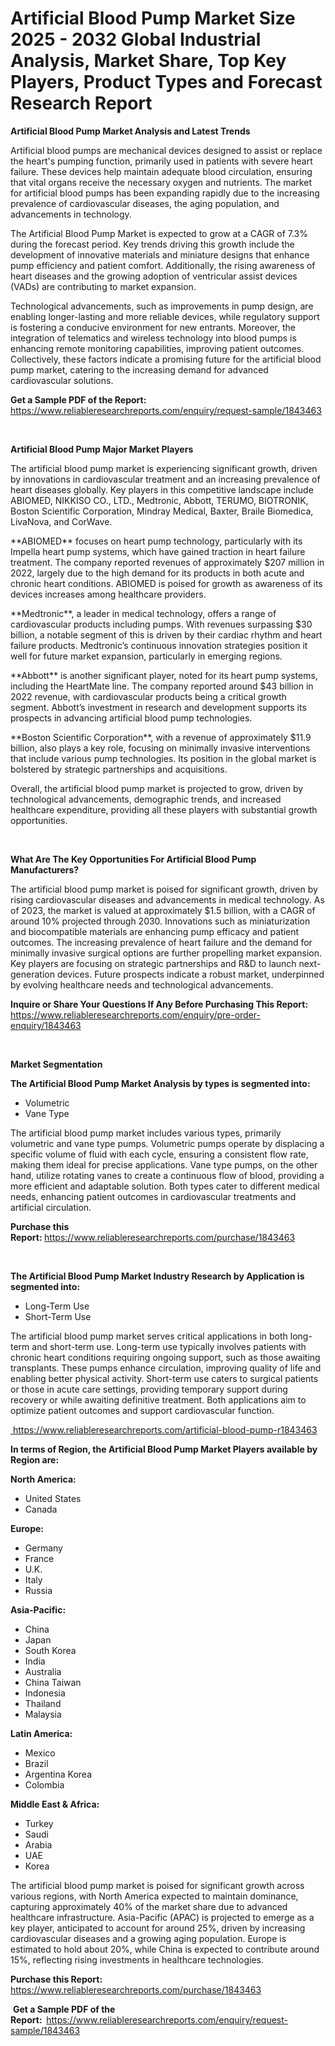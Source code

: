 <p><h1>Artificial Blood Pump Market Size 2025 - 2032 Global Industrial Analysis, Market Share, Top Key Players, Product Types and Forecast Research Report</h1></p><p><strong>Artificial Blood Pump Market Analysis and Latest Trends</strong></p>
<p><p>Artificial blood pumps are mechanical devices designed to assist or replace the heart's pumping function, primarily used in patients with severe heart failure. These devices help maintain adequate blood circulation, ensuring that vital organs receive the necessary oxygen and nutrients. The market for artificial blood pumps has been expanding rapidly due to the increasing prevalence of cardiovascular diseases, the aging population, and advancements in technology.</p><p>The Artificial Blood Pump Market is expected to grow at a CAGR of 7.3% during the forecast period. Key trends driving this growth include the development of innovative materials and miniature designs that enhance pump efficiency and patient comfort. Additionally, the rising awareness of heart diseases and the growing adoption of ventricular assist devices (VADs) are contributing to market expansion. </p><p>Technological advancements, such as improvements in pump design, are enabling longer-lasting and more reliable devices, while regulatory support is fostering a conducive environment for new entrants. Moreover, the integration of telematics and wireless technology into blood pumps is enhancing remote monitoring capabilities, improving patient outcomes. Collectively, these factors indicate a promising future for the artificial blood pump market, catering to the increasing demand for advanced cardiovascular solutions.</p></p>
<p><strong>Get a Sample PDF of the Report:&nbsp;</strong> <a href="https://www.reliableresearchreports.com/enquiry/request-sample/1843463?utm_campaign=3057&utm_medium=2&utm_source=Github&utm_content=ia&utm_term=13042025&utm_id=artificial-blood-pump">https://www.reliableresearchreports.com/enquiry/request-sample/1843463</a></p>
<p>&nbsp;</p>
<p><strong>Artificial Blood Pump Major Market Players</strong></p>
<p><p>The artificial blood pump market is experiencing significant growth, driven by innovations in cardiovascular treatment and an increasing prevalence of heart diseases globally. Key players in this competitive landscape include ABIOMED, NIKKISO CO., LTD., Medtronic, Abbott, TERUMO, BIOTRONIK, Boston Scientific Corporation, Mindray Medical, Baxter, Braile Biomedica, LivaNova, and CorWave.</p><p>**ABIOMED** focuses on heart pump technology, particularly with its Impella heart pump systems, which have gained traction in heart failure treatment. The company reported revenues of approximately $207 million in 2022, largely due to the high demand for its products in both acute and chronic heart conditions. ABIOMED is poised for growth as awareness of its devices increases among healthcare providers.</p><p>**Medtronic**, a leader in medical technology, offers a range of cardiovascular products including pumps. With revenues surpassing $30 billion, a notable segment of this is driven by their cardiac rhythm and heart failure products. Medtronic’s continuous innovation strategies position it well for future market expansion, particularly in emerging regions.</p><p>**Abbott** is another significant player, noted for its heart pump systems, including the HeartMate line. The company reported around $43 billion in 2022 revenue, with cardiovascular products being a critical growth segment. Abbott’s investment in research and development supports its prospects in advancing artificial blood pump technologies.</p><p>**Boston Scientific Corporation**, with a revenue of approximately $11.9 billion, also plays a key role, focusing on minimally invasive interventions that include various pump technologies. Its position in the global market is bolstered by strategic partnerships and acquisitions.</p><p>Overall, the artificial blood pump market is projected to grow, driven by technological advancements, demographic trends, and increased healthcare expenditure, providing all these players with substantial growth opportunities.</p></p>
<p>&nbsp;</p>
<p><strong>What Are The Key Opportunities For Artificial Blood Pump Manufacturers?</strong></p>
<p><p>The artificial blood pump market is poised for significant growth, driven by rising cardiovascular diseases and advancements in medical technology. As of 2023, the market is valued at approximately $1.5 billion, with a CAGR of around 10% projected through 2030. Innovations such as miniaturization and biocompatible materials are enhancing pump efficacy and patient outcomes. The increasing prevalence of heart failure and the demand for minimally invasive surgical options are further propelling market expansion. Key players are focusing on strategic partnerships and R&D to launch next-generation devices. Future prospects indicate a robust market, underpinned by evolving healthcare needs and technological advancements.</p></p>
<p><strong>Inquire or Share Your Questions If Any Before Purchasing This Report:</strong> <a href="https://www.reliableresearchreports.com/enquiry/pre-order-enquiry/1843463?utm_campaign=3057&utm_medium=2&utm_source=Github&utm_content=ia&utm_term=13042025&utm_id=artificial-blood-pump">https://www.reliableresearchreports.com/enquiry/pre-order-enquiry/1843463</a></p>
<p>&nbsp;</p>
<p><strong>Market Segmentation</strong></p>
<p><strong>The Artificial Blood Pump Market Analysis by types is segmented into:</strong></p>
<p><ul><li>Volumetric</li><li>Vane Type</li></ul></p>
<p><p>The artificial blood pump market includes various types, primarily volumetric and vane type pumps. Volumetric pumps operate by displacing a specific volume of fluid with each cycle, ensuring a consistent flow rate, making them ideal for precise applications. Vane type pumps, on the other hand, utilize rotating vanes to create a continuous flow of blood, providing a more efficient and adaptable solution. Both types cater to different medical needs, enhancing patient outcomes in cardiovascular treatments and artificial circulation.</p></p>
<p><strong>Purchase this Report:&nbsp;</strong><a href="https://www.reliableresearchreports.com/purchase/1843463?utm_campaign=3057&utm_medium=2&utm_source=Github&utm_content=ia&utm_term=13042025&utm_id=artificial-blood-pump">https://www.reliableresearchreports.com/purchase/1843463</a></p>
<p>&nbsp;</p>
<p><strong>The Artificial Blood Pump Market Industry Research by Application is segmented into:</strong></p>
<p><ul><li>Long-Term Use</li><li>Short-Term Use</li></ul></p>
<p><p>The artificial blood pump market serves critical applications in both long-term and short-term use. Long-term use typically involves patients with chronic heart conditions requiring ongoing support, such as those awaiting transplants. These pumps enhance circulation, improving quality of life and enabling better physical activity. Short-term use caters to surgical patients or those in acute care settings, providing temporary support during recovery or while awaiting definitive treatment. Both applications aim to optimize patient outcomes and support cardiovascular function.</p></p>
<p><a href="https://www.reliableresearchreports.com/artificial-blood-pump-r1843463?utm_campaign=3057&utm_medium=2&utm_source=Github&utm_content=ia&utm_term=13042025&utm_id=artificial-blood-pump">&nbsp;https://www.reliableresearchreports.com/artificial-blood-pump-r1843463</a></p>
<p><strong>In terms of Region, the Artificial Blood Pump Market Players available by Region are:</strong></p>
<p>
    <p> <strong> North America: </strong>
        <ul>
            <li>United States</li>
            <li>Canada</li>
        </ul>
        </p> 
    <p> <strong> Europe: </strong>
        <ul>
            <li>Germany</li>
            <li>France</li>
            <li>U.K.</li>
            <li>Italy</li>
            <li>Russia</li>
        </ul>
        </p> 
    <p> <strong> Asia-Pacific: </strong>
        <ul>
            <li>China</li>
            <li>Japan</li>
            <li>South Korea</li>
            <li>India</li>
            <li>Australia</li>
            <li>China Taiwan</li>
            <li>Indonesia</li>
            <li>Thailand</li>
            <li>Malaysia</li>
        </ul>
        </p> 
    <p> <strong> Latin America: </strong>
        <ul>
            <li>Mexico</li>
            <li>Brazil</li>
            <li>Argentina Korea</li>
            <li>Colombia</li>
        </ul>
        </p> 
    <p> <strong> Middle East & Africa: </strong>
        <ul>
            <li>Turkey</li>
            <li>Saudi</li>
            <li>Arabia</li>
            <li>UAE</li>
            <li>Korea</li>
        </ul>
    </p>
    </p>
<p><p>The artificial blood pump market is poised for significant growth across various regions, with North America expected to maintain dominance, capturing approximately 40% of the market share due to advanced healthcare infrastructure. Asia-Pacific (APAC) is projected to emerge as a key player, anticipated to account for around 25%, driven by increasing cardiovascular diseases and a growing aging population. Europe is estimated to hold about 20%, while China is expected to contribute around 15%, reflecting rising investments in healthcare technologies.</p></p>
<p><strong>Purchase this Report: </strong><a href="https://www.reliableresearchreports.com/purchase/1843463?utm_campaign=3057&utm_medium=2&utm_source=Github&utm_content=ia&utm_term=13042025&utm_id=artificial-blood-pump">https://www.reliableresearchreports.com/purchase/1843463</a></p>
<p>&nbsp;<strong>Get a Sample PDF of the Report:&nbsp;&nbsp;</strong><a href="https://www.reliableresearchreports.com/enquiry/request-sample/1843463?utm_campaign=3057&utm_medium=2&utm_source=Github&utm_content=ia&utm_term=13042025&utm_id=artificial-blood-pump">https://www.reliableresearchreports.com/enquiry/request-sample/1843463</a></p>
<p><strong></strong></p>
<p><p></p><p></p><p></p></p>